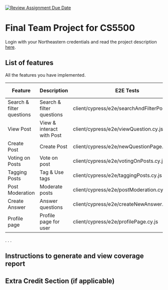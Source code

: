 [![Review Assignment Due Date](https://classroom.github.com/assets/deadline-readme-button-24ddc0f5d75046c5622901739e7c5dd533143b0c8e959d652212380cedb1ea36.svg)](https://classroom.github.com/a/37vDen4S)

# Final Team Project for CS5500

Login with your Northeastern credentials and read the project description [here](https://northeastern-my.sharepoint.com/:w:/g/personal/j_mitra_northeastern_edu/ETUqq9jqZolOr0U4v-gexHkBbCTAoYgTx7cUc34ds2wrTA?e=URQpeI).

## List of features

All the features you have implemented.

| Feature                   | Description               | E2E Tests                                     | Component Tests | Jest Tests   |
| ------------------------- | ------------------------- | --------------------------------------------- | --------------- | ------------ |
| Search & filter questions | Search & filter questions | client/cypress/e2e/searchAndFilterPosts.cy.js | path/to/test    | path/to/test |
| View Post                 | View & interact with Post | client/cypress/e2e/viewQuestion.cy.js         | path/to/test    | path/to/test |
| Create Post               | Create Post               | client/cypress/e2e/newQuestionPage.cy.js      | path/to/test    | path/to/test |
| Voting on Posts           | Vote on post              | client/cypress/e2e/votingOnPosts.cy.js        | path/to/test    | path/to/test |
| Tagging Posts             | Tag & Use tags            | client/cypress/e2e/taggingPosts.cy.js         | path/to/test    | path/to/test |
| Post Moderation           | Moderate posts            | client/cypress/e2e/postModeration.cy.js       | path/to/test    | path/to/test |
| Create Answer             | Answer questions          | client/cypress/e2e/createNewAnswer.cy.js      | path/to/test    | path/to/test |
| Profile page              | Profile page for user     | client/cypress/e2e/profilePage.cy.js          | path/to/test    | path/to/test |

. . .

## Instructions to generate and view coverage report

## Extra Credit Section (if applicable)
